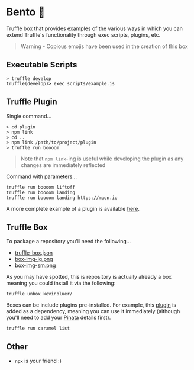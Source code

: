 # Bento 🍱

Truffle box that provides examples of the various ways in which you can extend Truffle's functionality through exec scripts, plugins, etc.

> Warning - Copious emojis have been used in the creation of this box 

## Executable Scripts

```
> truffle develop
truffle(develop)> exec scripts/example.js
```

## Truffle Plugin

Single command...

```
> cd plugin
> npm link
> cd ..
> npm link /path/to/project/plugin
> truffle run boooom
```

> Note that `npm link`-ing is useful while developing the plugin as any changes are immediately reflected

Command with parameters...

```
truffle run boooom liftoff
truffle run boooom landing
truffle run boooom landing https://moon.io
```

A more complete example of a plugin is available [here](https://github.com/kevinbluer/truffle-plugin-caramel).

## Truffle Box

To package a repository you'll need the following...

- [truffle-box.json](truffle-box.json)
- [box-img-lg.png](box-img-lg.png)
- [box-img-sm.png](box-img-sm.png)

As you may have spotted, this is repository is actually already a box meaning you could install it via the following:

```
truffle unbox kevinbluer/
```

Boxes can be include plugins pre-installed. For example, this [plugin](https://github.com/kevinbluer/truffle-plugin-caramel) is added as a dependency, meaning you can use it immediately (although you'll need to add your [Pinata](https://pinata.cloud/) details first).

```
truffle run caramel list
```

## Other

- `npx` is your friend :)